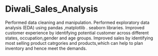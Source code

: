 # Diwali_Sales_Analysis

Performed data cleaning and manipulation.
Performed exploratory data analysis (EDA) using pandas ,matplotlib . seaborn libraries.
Improved customer experience by identifying potential customer across different states, occupation,gender and age groups.
Improved sales by identifying most selling product catrgories and products,which can help to plan inventory and hence meet the demands.
